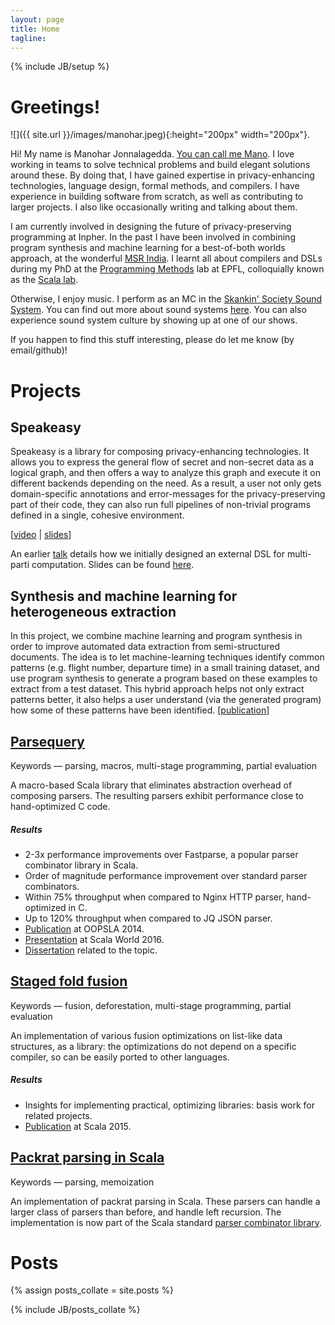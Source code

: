```yaml
---
layout: page
title: Home
tagline:
---
```

{% include JB/setup %}

Greetings!
==========

![]({{ site.url }}/images/manohar.jpeg){:height="200px" width="200px"}.

Hi! My name is Manohar Jonnalagedda. [You can call me
Mano](https://www.youtube.com/watch?v=iLkNPjbaPTk). I love working in teams to
solve technical problems and build elegant solutions around these. By doing
that, I have gained expertise in privacy-enhancing technologies, language
design, formal methods, and compilers. I have experience in building software
from scratch, as well as contributing to larger projects. I also like
occasionally writing and talking about them.

I am currently involved in designing the future of privacy-preserving
programming at Inpher. In the past I have been involved in combining program
synthesis and machine learning for a best-of-both worlds approach, at the
wonderful [MSR
India](https://www.microsoft.com/en-us/research/lab/microsoft-research-india/).
I learnt all about compilers and DSLs during my PhD at the [Programming
Methods](http://lamp.epfl.ch) lab at EPFL, colloquially known as the [Scala
lab](http://www.scala-lang.org).

Otherwise, I enjoy music. I perform as an MC in the [Skankin' Society Sound
System](http://www.skankinsociety.ch/). You can find out more about sound
systems [here](http://en.wikipedia.org/wiki/Sound_system_%28Jamaican%29). You
can also experience sound system culture by showing up at one of our shows.

If you happen to find this stuff interesting, please do let me know (by email/github)!

Projects
========

Speakeasy
---------

Speakeasy is a library for composing privacy-enhancing technologies. It allows
you to express the general flow of secret and non-secret data as a logical
graph, and then offers a way to analyze this graph and execute it on different
backends depending on the need. As a result, a user not only gets
domain-specific annotations and error-messages for the privacy-preserving part
of their code, they can also run full pipelines of non-trivial programs defined
in a single, cohesive environment.

[[video](https://www.youtube.com/watch?v=HI8QnC8NnI4) | [slides](https://jakob.odersky.com/talks/2021-scalacon.pdf)]

An earlier [talk](https://www.youtube.com/watch?v=44EL11N3tOs) details how we
initially designed an external DSL for multi-parti computation. Slides can be
found [here](https://jakob.odersky.com/talks/2019-scaladays.pdf).

Synthesis and machine learning for heterogeneous extraction
-----------------------------------------------------------

In this project, we combine machine learning and program synthesis in order to
improve automated data extraction from semi-structured documents. The idea is to
let machine-learning techniques identify common patterns (e.g. flight number,
departure time) in a small training dataset, and use program synthesis to
generate a program based on these examples to extract from a test dataset. This
hybrid approach helps not only extract patterns better, it also helps a user
understand (via the generated program) how some of these patterns have been
identified.
[[publication](https://www.microsoft.com/en-us/research/uploads/prod/2019/04/HeterogeneousExtraction.pdf)]

[Parsequery](https://github.com/manojo/parsequery)
--------------------------------------------------
Keywords — parsing, macros, multi-stage programming, partial evaluation

A macro-based Scala library that eliminates abstraction overhead of composing
parsers. The resulting parsers exhibit performance close to hand-optimized C
code.

##### Results
  * 2-3x performance improvements over Fastparse, a popular parser combinator library in Scala.
  * Order of magnitude performance improvement over standard parser combinators.
  * Within 75% throughput when compared to Nginx HTTP parser, hand-optimized in C.
  * Up to 120% throughput when compared to JQ JSON parser.
  * [Publication](https://infoscience.epfl.ch/record/203076?ln=en) at OOPSLA 2014.
  * [Presentation](https://www.youtube.com/watch?v=Cc6QrgqsoVI) at Scala World 2016.
  * [Dissertation](https://infoscience.epfl.ch/record/222871?ln=en) related to the topic.

[Staged fold fusion](https://github.com/manojo/staged-fold-fusion)
------------------------------------------------------------------
Keywords — fusion, deforestation, multi-stage programming, partial evaluation

An implementation of various fusion optimizations on list-like data structures,
as a library: the optimizations do not depend on a specific compiler, so can be
easily ported to other languages.

##### Results

  * Insights for implementing practical, optimizing libraries: basis work for related projects.
  * [Publication](https://infoscience.epfl.ch/record/209021?ln=en) at Scala 2015.

[Packrat parsing in Scala](scala-language.1934581.n4.nabble.com/attachment/1956909/0/packrat_parsers.pdf)
---------------------------------------------------------------------------------------------------------
Keywords — parsing, memoization

An implementation of packrat parsing in Scala. These parsers can handle a larger
class of parsers than before, and handle left recursion. The implementation is
now part of the Scala standard [parser combinator library](http://tiny.cc/nynaky).

Posts
==========================

{% assign posts_collate = site.posts %}
<div>
{% include JB/posts_collate %}
</div>

